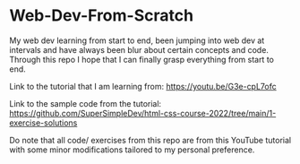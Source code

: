 # Web-Dev-From-Scratch
My web dev learning from start to end, been jumping into web dev at intervals and have always been blur about certain concepts and code. Through this repo I hope that I can finally grasp everything from start to end.

Link to the tutorial that I am learning from: https://youtu.be/G3e-cpL7ofc

Link to the sample code from the tutorial: https://github.com/SuperSimpleDev/html-css-course-2022/tree/main/1-exercise-solutions

Do note that all code/ exercises from this repo are from this YouTube tutorial with some minor modifications tailored to my personal preference.
